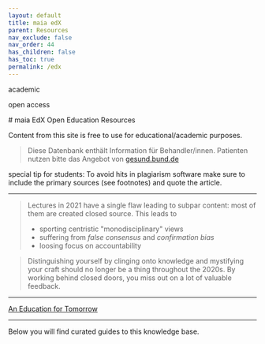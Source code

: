 ```yaml
---
layout: default
title: maia edX
parent: Resources
nav_exclude: false
nav_order: 44
has_children: false
has_toc: true
permalink: /edx
---
```

<p class="label label-yellow">academic</p>
<p class="label label-blue">open access</p>
# maia EdX Open Education Resources

Content from this site is free to use for educational/academic purposes. 

> Diese Datenbank enthält Information für Behandler/innen. Patienten nutzen bitte das Angebot von [gesund.bund.de](//gesund.bund.de)

special tip for students: To avoid hits in plagiarism software make sure to include the primary sources (see footnotes) and quote the article.

---

> Lectures in 2021 have a single flaw leading to subpar content: most of them are created closed source.
> This leads to
> - sporting centristic "monodisciplinary" views
> - suffering from *false consensus* and *confirmation bias*
> - loosing focus on accountability

> Distinguishing yourself by clinging onto knowledge and mystifying your craft should no longer be a thing throughout the 2020s.
> By working behind closed doors, you miss out on a lot of valuable feedback.

---

[An Education for Tomorrow]()

---

Below you will find curated guides to this knowledge base.
